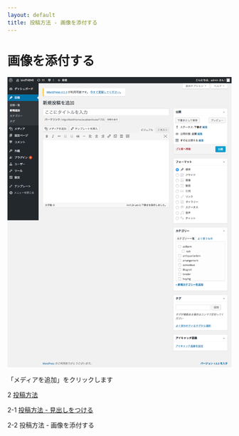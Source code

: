 ```yaml
---
layout: default
title: 投稿方法 - 画像を添付する
---
```


# 画像を添付する

![kana](./images/toukou-2.png)

「メディアを追加」をクリックします

2 [投稿方法](./index.md) 

2-1 [投稿方法 - 見出しをつける](./index-1.html)

2-2 投稿方法 - 画像を添付する